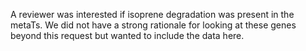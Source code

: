 A reviewer was interested if isoprene degradation was present in the metaTs.  We did not have a strong rationale for looking at these genes beyond this request but wanted to include the data here.
